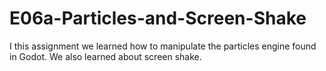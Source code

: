 # E06a-Particles-and-Screen-Shake

I this assignment we learned how to manipulate the particles engine found in Godot. We also learned about screen shake.
